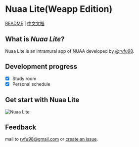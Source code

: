 # Nuaa Lite(Weapp Edition)
[README](README.md) | [中文文档](README_zh.md)
## What is *Nuaa Lite*?
Nuaa Lite is an intramural app of NUAA developed by [@rvfu98](https://github.com/rvfu).
## Development progress
- [x] Study room
- [x] Personal schedule
## Get start with Nuaa Lite
![Nuaa Lite](https://img.rvfu98.com/18-2-1/1493950.jpg)
## Feedback
mail to [rvfu98@gmail.com](mailto:rvfu98@gmail.com) or [create an issue](https://github.com/rvfu/nuaalite-weapp/issues/new).
